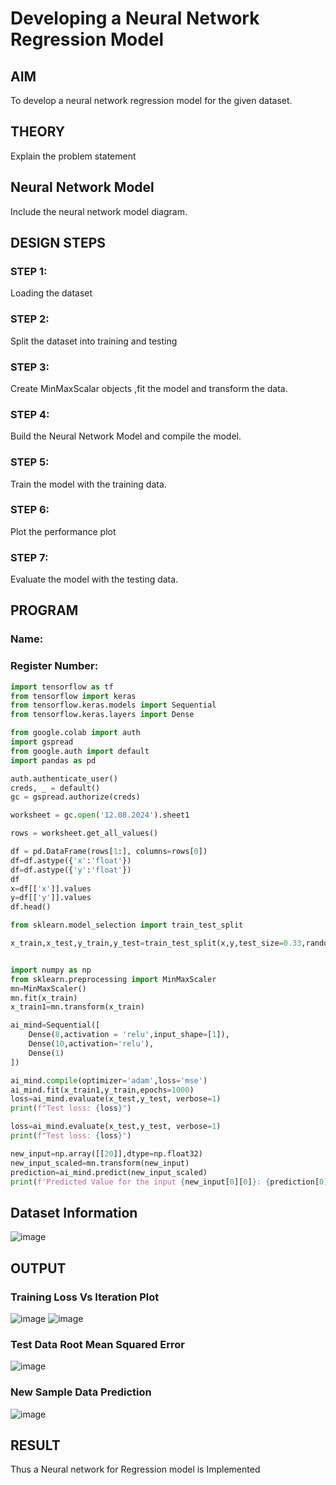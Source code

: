 # Developing a Neural Network Regression Model

## AIM

To develop a neural network regression model for the given dataset.

## THEORY

Explain the problem statement

## Neural Network Model

Include the neural network model diagram.

## DESIGN STEPS

### STEP 1:

Loading the dataset

### STEP 2:

Split the dataset into training and testing

### STEP 3:

Create MinMaxScalar objects ,fit the model and transform the data.

### STEP 4:

Build the Neural Network Model and compile the model.

### STEP 5:

Train the model with the training data.

### STEP 6:

Plot the performance plot

### STEP 7:

Evaluate the model with the testing data.

## PROGRAM
### Name:
### Register Number:
```python
import tensorflow as tf
from tensorflow import keras
from tensorflow.keras.models import Sequential
from tensorflow.keras.layers import Dense

from google.colab import auth
import gspread
from google.auth import default
import pandas as pd

auth.authenticate_user()
creds, _ = default()
gc = gspread.authorize(creds)

worksheet = gc.open('12.08.2024').sheet1

rows = worksheet.get_all_values()

df = pd.DataFrame(rows[1:], columns=rows[0])
df=df.astype({'x':'float'})
df=df.astype({'y':'float'})
df
x=df[['x']].values
y=df[['y']].values
df.head()

from sklearn.model_selection import train_test_split

x_train,x_test,y_train,y_test=train_test_split(x,y,test_size=0.33,random_state=33)


import numpy as np
from sklearn.preprocessing import MinMaxScaler
mn=MinMaxScaler()
mn.fit(x_train)
x_train1=mn.transform(x_train)

ai_mind=Sequential([
    Dense(8,activation = 'relu',input_shape=[1]),
    Dense(10,activation='relu'),
    Dense(1)
])

ai_mind.compile(optimizer='adam',loss='mse')
ai_mind.fit(x_train1,y_train,epochs=1000)
loss=ai_mind.evaluate(x_test,y_test, verbose=1)
print(f"Test loss: {loss}")

loss=ai_mind.evaluate(x_test,y_test, verbose=1)
print(f"Test loss: {loss}")

new_input=np.array([[20]],dtype=np.float32)
new_input_scaled=mn.transform(new_input)
prediction=ai_mind.predict(new_input_scaled)
print(f'Predicted Value for the input {new_input[0][0]}: {prediction[0][0]}')
```
## Dataset Information

![image](https://github.com/user-attachments/assets/0b39ae6a-329f-4c65-8eea-eaf83d4d7345)


## OUTPUT

### Training Loss Vs Iteration Plot

![image](https://github.com/user-attachments/assets/6e8de703-fe8d-41d3-939a-eed4c1e518a9)
![image](https://github.com/user-attachments/assets/ce966fbf-1820-4d47-ac20-5580d00328b8)



### Test Data Root Mean Squared Error

![image](https://github.com/user-attachments/assets/a19b26dc-ce9c-4b3c-b7a3-01a54702b576)


### New Sample Data Prediction

![image](https://github.com/user-attachments/assets/3b5dac54-4e05-478d-b1bf-3b8cc5fe9940)


## RESULT

Thus a Neural network for Regression model is Implemented
